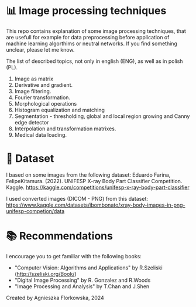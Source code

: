 # :bar_chart: Image processing techniques
This repo contains explanation of some image processing techniques, that are usefull for example for data preprocessing before application of machine learning algorthims or neutral networks. If you find something unclear, please let me know. 

The list of described topics, not only in english (ENG), as well as in polish (PL).  
1. Image as matrix
2. Derivative and gradient.
3. Image filtering.
4. Fourier transformation.
5. Morphological operations
6. Histogram equalization and matching
7. Segmentation - thresholding, global and local region growing and Canny edge detector
8. Interpolation and transformation matrixes.
9. Medical data loading.

# :file_folder: Dataset
I based on some images from the following dataset:
Eduardo Farina, FelipeKitamura. (2022). UNIFESP X-ray Body Part Classifier Competition. Kaggle. https://kaggle.com/competitions/unifesp-x-ray-body-part-classifier

I used converted images (DICOM - PNG) from this dataset: https://www.kaggle.com/datasets/ibombonato/xray-body-images-in-png-unifesp-competion/data

# :books: Recommendations
I encourage you to get familiar with the following books:
- "Computer Vision: Algorithms and Applications" by R.Szeliski (http://szeliski.org/Book/)
- "Digital Image Processing" by R. Gonzalez and R.Woods
- "Image Processing and Analysis" by T.Chan and J.Shen

Created by Agnieszka Florkowska, 2024